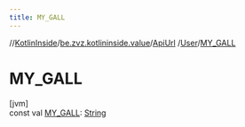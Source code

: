 ```yaml
---
title: MY_GALL
---
```

//[KotlinInside](../../../../index.html)/[be.zvz.kotlininside.value](../../index.html)/[ApiUrl](../index.html)
/[User](index.html)/[MY_GALL](-m-y_-g-a-l-l.html)

# MY_GALL

[jvm]\
const
val [MY_GALL](-m-y_-g-a-l-l.html): [String](https://kotlinlang.org/api/latest/jvm/stdlib/kotlin/-string/index.html)




